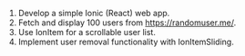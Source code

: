 1. Develop a simple Ionic (React) web app.
2. Fetch and display 100 users from https://randomuser.me/.
3. Use IonItem for a scrollable user list.
4. Implement user removal functionality with IonItemSliding.
